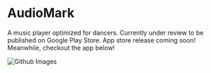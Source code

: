 # AudioMark

A music player optimized for dancers. Currently under review to be published on Google Play Store. App store release coming soon! Meanwhile, checkout the app below!

![Github Images](https://user-images.githubusercontent.com/67121244/202879280-c5afe8ea-77ec-4cc8-bd85-6e9d07771f41.png)
